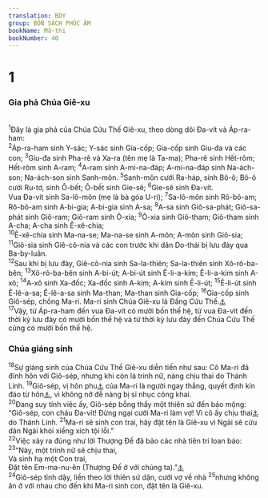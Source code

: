 ```yaml
---
translation: BDY
group: BỐN SÁCH PHÚC ÂM
bookName: Mã-thi 
bookNumber: 40
---
```


<div class="title"><h1>1</h1>  <h3>Gia phả Chúa Giê-xu</h3></div>
<br/>
<span class="verse mat_1_1"><sup>1</sup>Đây là gia phả của Chúa Cứu Thế Giê-xu, theo dòng dõi Đa-vít và Áp-ra-ham:<br/></span>
<span class="verse mat_1_2"><sup>2</sup>Áp-ra-ham sinh Y-sác; Y-sác sinh Gia-cốp; Gia-cốp sinh Giu-đa và các con; </span>
<span class="verse mat_1_3"><sup>3</sup>Giu-đa sinh Pha-rê và Xa-ra (tên mẹ là Ta-ma); Pha-rê sinh Hết-rôm; Hết-rôm sinh A-ram; </span>
<span class="verse mat_1_4"><sup>4</sup>A-ram sinh A-mi-na-đáp; A-mi-na-đáp sinh Na-ách-son; Na-ách-son sinh Sanh-môn. </span>
<span class="verse mat_1_5"><sup>5</sup>Sanh-môn cưới Ra-háp, sinh Bô-ô; Bô-ô cưới Ru-tơ, sinh Ô-bết; Ô-bết sinh Gie-sê; </span>
<span class="verse mat_1_6"><sup>6</sup>Gie-sê sinh Đa-vít.<br/>Vua Đa-vít sinh Sa-lô-môn (mẹ là bà góa U-ri); </span>
<span class="verse mat_1_7"><sup>7</sup>Sa-lô-môn sinh Rô-bô-am; Rô-bô-am sinh A-bi-gia; A-bi-gia sinh A-sa; </span>
<span class="verse mat_1_8"><sup>8</sup>A-sa sinh Giô-sa-phát; Giô-sa-phát sinh Giô-ram; Giô-ram sinh Ô-xia; </span>
<span class="verse mat_1_9"><sup>9</sup>Ô-xia sinh Giô-tham; Giô-tham sinh A-cha; A-cha sinh Ê-xê-chia;<br/></span>
<span class="verse mat_1_10"><sup>10</sup>Ê-xê-chia sinh Ma-na-se; Ma-na-se sinh A-môn; A-môn sinh Giô-sia;</span>
<span class="verse mat_1_11"><sup>11</sup>Giô-sia sinh Giê-cô-nia và các con trước khi dân Do-thái bị lưu đày qua Ba-by-luân.<br/></span>
<span class="verse mat_1_12"><sup>12</sup>Sau khi bị lưu đày, Giê-cô-nia sinh Sa-la-thiên; Sa-la-thiên sinh Xô-rô-ba-bên; </span>
<span class="verse mat_1_13"><sup>13</sup>Xô-rô-ba-bên sinh A-bi-út; A-bi-út sinh Ê-li-a-kim; Ê-li-a-kim sinh A-xô; </span>
<span class="verse mat_1_14"><sup>14</sup>A-xô sinh Xa-đốc; Xa-đốc sinh A-kim; A-kim sinh Ê-li-út; </span>
<span class="verse mat_1_15"><sup>15</sup>Ê-li-út sinh Ê-lê-a-sa; Ê-lê-a-sa sinh Ma-than; Ma-than sinh Gia-cốp; </span>
<span class="verse mat_1_16"><sup>16</sup>Gia-cốp sinh Giô-sép, chồng Ma-ri. Ma-ri sinh Chúa Giê-xu là Đấng Cứu Thế.<a href="#" data-toggle="tooltip" data-placement="bottom" title="Nt Christós Đấng chịu xức dầu ( tấn phong làm Chúa Cứu Thế )">⚓</a><br/></span>
<span class="verse mat_1_17"><sup>17</sup>Vậy, từ Áp-ra-ham đến vua Đa-vít có mười bốn thế hệ, từ vua Đa-vit đến thời kỳ lưu đày có mười bốn thế hệ và từ thời kỳ lưu đày đến Chúa Cứu Thế cũng có mười bốn thế hệ.</span>
<div class="title"><h3>Chúa giáng sinh</h3></div>
<span class="verse mat_1_18"><sup>18</sup>Sự giáng sinh của Chúa Cứu Thế Giê-xu diễn tiến như sau: Cô Ma-ri đã đính hôn với Giô-sép, nhưng khi còn là trinh nữ, nàng chịu thai do Thánh Linh. </span>
<span class="verse mat_1_19"><sup>19</sup>Giô-sép, vị hôn phu<a href="#" data-toggle="tooltip" data-placement="bottom" title="Nt chồng">⚓</a> của Ma-ri là người ngay thẳng, quyết định kín đáo từ hôn<a href="#" data-toggle="tooltip" data-placement="bottom" title="Nt ly dị">⚓</a>, vì không nỡ đễ nàng bị sỉ nhục công khai.<br/></span>
<span class="verse mat_1_20"><sup>20</sup>Đang suy tính việc ấy, Giô-sép bỗng thấy một thiên sứ đến báo mộng: “Giô-sép, con cháu Đa-vít! Đừng ngại cưới Ma-ri làm vợ! Vì cô ấy chịu thai<a href="#" data-toggle="tooltip" data-placement="bottom" title="Nt con cô chịu thai">⚓</a> do Thánh Linh. </span>
<span class="verse mat_1_21"><sup>21</sup>Ma-ri sẽ sinh con trai, hãy đặt tên là Giê-xu vì Ngài sẽ cứu dân Ngài khỏi xiềng xích tội lỗi.”<br/></span>
<span class="verse mat_1_22"><sup>22</sup>Việc xảy ra đúng như lời Thượng Đế đã bảo các nhà tiên tri loan báo:<br/></span>
<span class="verse mat_1_23"><sup>23</sup>“Này, một trinh nữ sẽ chịu thai,<br/>Và sinh hạ một Con trai, <br/>Đặt tên Em-ma-nu-ên (Thượng Đế ở với chúng ta).”<a href="#" data-toggle="tooltip" data-placement="bottom" title="Ê-sa7:14">⚓</a><br/></span>
<span class="verse mat_1_24"><sup>24</sup>Giô-sép tỉnh dậy, liền theo lời thiên sứ dặn, cưới vợ về nhà </span>
<span class="verse mat_1_25"><sup>25</sup>nhưng không ăn ở với nhau cho đến khi Ma-ri sinh con, đặt tên là Giê-xu.</span>
